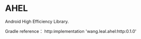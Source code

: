 # AHEL
Android High Efficiency Library.

Gradle reference：
http:implementation 'wang.leal.ahel:http:0.1.0'

